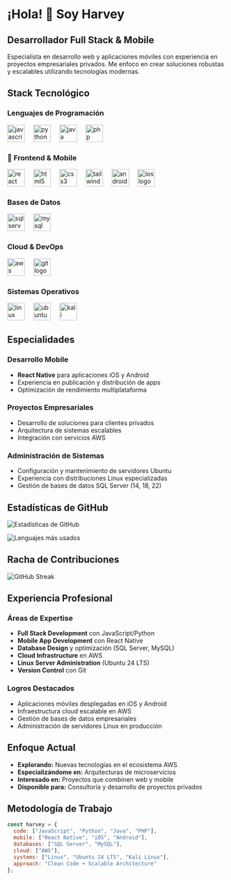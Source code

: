 # ¡Hola! 👋 Soy Harvey

##  Desarrollador Full Stack & Mobile

Especialista en desarrollo web y aplicaciones móviles con experiencia en proyectos empresariales privados. 
Me enfoco en crear soluciones robustas y escalables utilizando tecnologías modernas.

##  Stack Tecnológico

###  Lenguajes de Programación
<div align="left">
  <img src="https://cdn.jsdelivr.net/gh/devicons/devicon/icons/javascript/javascript-original.svg" height="40" alt="javascript logo"  />
  <img width="12" />
  <img src="https://cdn.jsdelivr.net/gh/devicons/devicon/icons/python/python-original.svg" height="40" alt="python logo"  />
  <img width="12" />
  <img src="https://cdn.jsdelivr.net/gh/devicons/devicon/icons/java/java-original.svg" height="40" alt="java logo"  />
  <img width="12" />
  <img src="https://cdn.jsdelivr.net/gh/devicons/devicon/icons/php/php-original.svg" height="40" alt="php logo"  />
</div>

### 🎨 Frontend & Mobile
<div align="left">
  <img src="https://cdn.jsdelivr.net/gh/devicons/devicon/icons/react/react-original.svg" height="40" alt="react logo"  />
  <img width="12" />
  <img src="https://cdn.jsdelivr.net/gh/devicons/devicon/icons/html5/html5-original.svg" height="40" alt="html5 logo"  />
  <img width="12" />
  <img src="https://cdn.jsdelivr.net/gh/devicons/devicon/icons/css3/css3-original.svg" height="40" alt="css3 logo"  />
  <img width="12" />
  <img src="https://cdn.jsdelivr.net/gh/devicons/devicon/icons/tailwindcss/tailwindcss-original.svg" height="40" alt="tailwindcss logo"  />
  <img width="12" />
  <img src="https://cdn.jsdelivr.net/gh/devicons/devicon/icons/android/android-original.svg" height="40" alt="android logo"  />
  <img width="12" />
  <img src="https://cdn.jsdelivr.net/gh/devicons/devicon/icons/apple/apple-original.svg" height="40" alt="ios logo"  />
</div>

### Bases de Datos
<div align="left">
  <img src="https://cdn.jsdelivr.net/gh/devicons/devicon/icons/microsoftsqlserver/microsoftsqlserver-plain.svg" height="40" alt="sqlserver logo"  />
  <img width="12" />
  <img src="https://cdn.jsdelivr.net/gh/devicons/devicon/icons/mysql/mysql-original.svg" height="40" alt="mysql logo"  />
</div>

### Cloud & DevOps
<div align="left">
  <img src="https://cdn.jsdelivr.net/gh/devicons/devicon/icons/amazonwebservices/amazonwebservices-plain-wordmark.svg" height="40" alt="aws logo"  />
  <img width="12" />
  <img src="https://cdn.jsdelivr.net/gh/devicons/devicon/icons/git/git-original.svg" height="40" alt="git logo"  />
</div>

### Sistemas Operativos
<div align="left">
  <img src="https://cdn.jsdelivr.net/gh/devicons/devicon/icons/linux/linux-original.svg" height="40" alt="linux logo"  />
  <img width="12" />
  <img src="https://cdn.jsdelivr.net/gh/devicons/devicon/icons/ubuntu/ubuntu-plain.svg" height="40" alt="ubuntu logo"  />
  <img width="12" />
  <img src="https://cdn.simpleicons.org/kalilinux/557C94" height="40" alt="kali linux logo"  />
</div>

##  Especialidades

### Desarrollo Mobile
- **React Native** para aplicaciones iOS y Android
- Experiencia en publicación y distribución de apps
- Optimización de rendimiento multiplataforma

### Proyectos Empresariales
- Desarrollo de soluciones para clientes privados
- Arquitectura de sistemas escalables
- Integración con servicios AWS

### Administración de Sistemas
- Configuración y mantenimiento de servidores Ubuntu
- Experiencia con distribuciones Linux especializadas
- Gestión de bases de datos SQL Server (14, 18, 22)

##  Estadísticas de GitHub

![Estadísticas de GitHub](https://github-readme-stats.vercel.app/api?username=HadyCBl&show_icons=true&theme=radical&hide_border=true)

![Lenguajes más usados](https://github-readme-stats.vercel.app/api/top-langs/?username=HadyCBl&layout=compact&theme=radical&hide_border=true)

## Racha de Contribuciones

![GitHub Streak](https://github-readme-streak-stats.herokuapp.com/?user=HadyCBl&theme=radical&hide_border=true)

## Experiencia Profesional

### Áreas de Expertise
- **Full Stack Development** con JavaScript/Python
- **Mobile App Development** con React Native
- **Database Design** y optimización (SQL Server, MySQL)
- **Cloud Infrastructure** en AWS
- **Linux Server Administration** (Ubuntu 24 LTS)
- **Version Control** con Git

###  Logros Destacados
- Aplicaciones móviles desplegadas en iOS y Android
- Infraestructura cloud escalable en AWS
- Gestión de bases de datos empresariales
- Administración de servidores Linux en producción

##  Enfoque Actual

-  **Explorando:** Nuevas tecnologías en el ecosistema AWS
-  **Especializándome en:** Arquitecturas de microservicios
-  **Interesado en:** Proyectos que combinen web y mobile
-  **Disponible para:** Consultoría y desarrollo de proyectos privados

## Metodología de Trabajo

```javascript
const harvey = {
  code: ["JavaScript", "Python", "Java", "PHP"],
  mobile: ["React Native", "iOS", "Android"],
  databases: ["SQL Server", "MySQL"],
  cloud: ["AWS"],
  systems: ["Linux", "Ubuntu 24 LTS", "Kali Linux"],
  approach: "Clean Code + Scalable Architecture"
};

